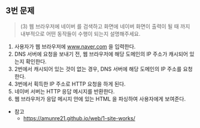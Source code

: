 ## 3번 문제
> (3) 웹 브라우저에 네이버 를 검색하고 화면에 네이버 화면이 출력이 될 때 까지 내부적으로 어떤 동작들이 수행이 되는지 설명해주세요.

1. 사용자가 웹 브라우저에 www.naver.com 을 입력한다.
2. DNS 서버에 요청을 보내기 전, 웹 브라우저에 해당 도메인의 IP 주소가 캐시되어 있는지 확인한다.
3. 2번에서 캐시되어 있는 것이 없는 경우, DNS 서버에 해당 도메인의 IP 주소를 요청한다.
4. 3번에서 획득한 IP 주소로 HTTP 요청을 하게 된다.
5. 네이버 서버는 HTTP 응답 메시지를 반환한다.
6. 웹 브라우저가 응답 메시지 안에 있는 HTML 을 파싱하여 사용자에게 보여준다.

- 참고
  - https://amunre21.github.io/web/1-site-works/
